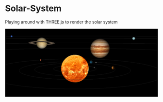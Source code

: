 # Solar-System
Playing around with THREE.js to render the solar system

![alt-text](https://github.com/TheRomanOne/Solar-System/blob/master/solar.png?raw=true)
